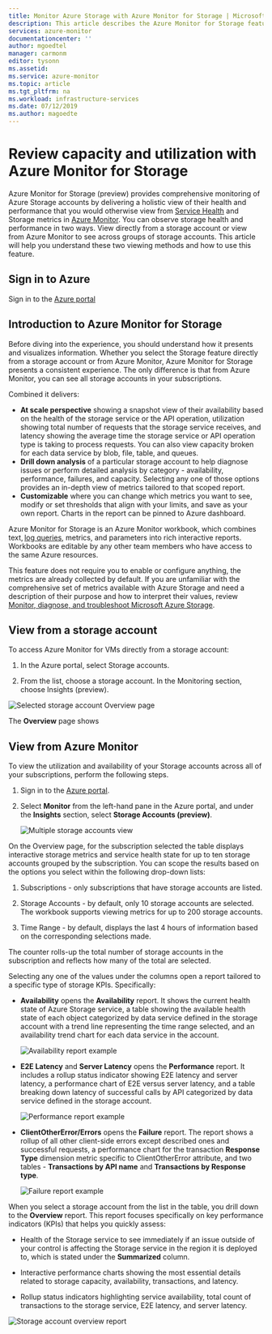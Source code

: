 ```yaml
---
title: Monitor Azure Storage with Azure Monitor for Storage | Microsoft Docs
description: This article describes the Azure Monitor for Storage feature that provides storage admins with a quick understanding of performance and utilization issues with their Azure Storage accounts.
services: azure-monitor
documentationcenter: ''
author: mgoedtel
manager: carmonm
editor: tysonn
ms.assetid: 
ms.service: azure-monitor
ms.topic: article
ms.tgt_pltfrm: na
ms.workload: infrastructure-services
ms.date: 07/12/2019
ms.author: magoedte
---
```


# Review capacity and utilization with Azure Monitor for Storage

Azure Monitor for Storage (preview) provides comprehensive monitoring of Azure Storage accounts by delivering a holistic view of their health and performance that you would otherwise view from [Service Health](../../service-health/service-health-overview.md) and Storage metrics in [Azure Monitor](../../storage/common/storage-metrics-in-azure-monitor.md). You can observe storage health and performance in two ways. View directly from a storage account or view from Azure Monitor to see across groups of storage accounts. This article will help you understand these two viewing methods and how to use this feature.

## Sign in to Azure

Sign in to the [Azure portal](https://portal.azure.com)

## Introduction to Azure Monitor for Storage

Before diving into the experience, you should understand how it presents and visualizes information. Whether you select the Storage feature directly from a storage account or from Azure Monitor, Azure Monitor for Storage presents a consistent experience. The only difference is that from Azure Monitor, you can see all storage accounts in your subscriptions.

Combined it delivers:

* **At scale perspective** showing a snapshot view of their availability based on the health of the storage service or the API operation, utilization showing total number of requests that the storage service receives, and latency showing the average time the storage service or API operation type is taking to process requests. You can also view capacity broken for each data service by blob, file, table, and queues.
* **Drill down analysis** of a particular storage account to help diagnose issues or perform detailed analysis by category - availability, performance, failures, and capacity. Selecting any one of those options provides an in-depth view of metrics tailored to that scoped report.  
* **Customizable** where you can change which metrics you want to see, modify or set thresholds that align with your limits, and save as your own report. Charts in the report can be pinned to Azure dashboard.  

Azure Monitor for Storage is an Azure Monitor workbook, which combines text, [log queries](../log-query/query-language.md), metrics, and parameters into rich interactive reports. Workbooks are editable by any other team members who have access to the same Azure resources.

This feature does not require you to enable or configure anything, the metrics are already collected by default. If you are unfamiliar with the comprehensive set of metrics available with Azure Storage and need a description of their purpose and how to interpret their values, review [Monitor, diagnose, and troubleshoot Microsoft Azure Storage](../../storage/common/storage-monitoring-diagnosing-troubleshooting.md).

## View from a storage account

To access Azure Monitor for VMs directly from a storage account:

1. In the Azure portal, select Storage accounts.

2. From the list, choose a storage account. In the Monitoring section, choose Insights (preview).

![Selected storage account Overview page](./media/storage-insights-overview/storage-account-direct-overview-01.png)

The **Overview** page shows 

## View from Azure Monitor

To view the utilization and availability of your Storage accounts across all of your subscriptions, perform the following steps.

1. Sign in to the [Azure portal](https://portal.azure.com).

2. Select **Monitor** from the left-hand pane in the Azure portal, and under the **Insights** section, select **Storage Accounts (preview)**.

    ![Multiple storage accounts view](./media/storage-insights-overview/multiple-storage-accounts-view-01.png)

On the Overview page, for the subscription selected the table displays interactive storage metrics and service health state for up to ten storage accounts grouped by the subscription. You can scope the results based on the options you select within the following drop-down lists:

1. Subscriptions - only subscriptions that have storage accounts are listed.  

2. Storage Accounts - by default, only 10 storage accounts are selected. The workbook supports viewing metrics for up to 200 storage accounts.

3. Time Range - by default, displays the last 4 hours of information based on the corresponding selections made.

The counter rolls-up the total number of storage accounts in the subscription and reflects how many of the total are selected.  

Selecting any one of the values under the columns open a report tailored to a specific type of storage KPIs. Specifically:

* **Availability** opens the **Availability** report. It shows the current health state of Azure Storage service, a table showing the available health state of each object categorized by data service defined in the storage account with a trend line representing the time range selected, and an availability trend chart for each data service in the account.  

    ![Availability report example](./media/storage-insights-overview/storage-account-availability-01.png)

* **E2E Latency** and **Server Latency** opens the **Performance** report. It includes a rollup status indicator showing E2E latency and server latency, a performance chart of E2E versus server latency, and a table breaking down latency of successful calls by API categorized by data service defined in the storage account.

    ![Performance report example](./media/storage-insights-overview/storage-account-performance-01.png)

* **ClientOtherError/Errors** opens the **Failure** report. The report shows a rollup of all other client-side errors except described ones and successful requests, a performance chart for the transaction **Response Type** dimension metric specific to ClientOtherError attribute, and two tables - **Transactions by API name** and **Transactions by Response type**.

   ![Failure report example](./media/storage-insights-overview/storage-account-failures-01.png)

When you select a storage account from the list in the table, you drill down to the **Overview** report. This report focuses specifically on key performance indicators (KPIs) that helps you quickly assess:

* Health of the Storage service to see immediately if an issue outside of your control is affecting the Storage service in the region it is deployed to, which is stated under the **Summarized** column.

* Interactive performance charts showing the most essential details related to storage capacity, availability, transactions, and latency.  

* Rollup status indicators highlighting service availability, total count of transactions to the storage service, E2E latency, and server latency.

![Storage account overview report](./media/storage-insights-overview/storage-account-overview-01.png)
